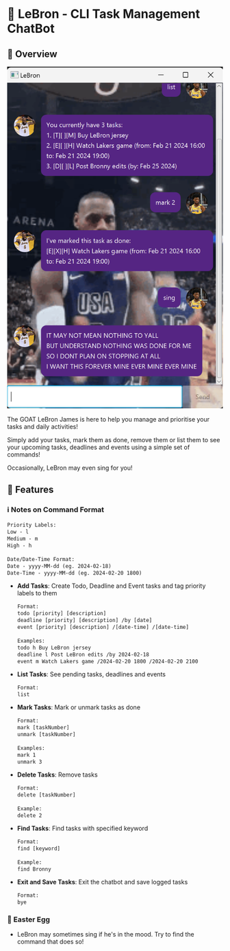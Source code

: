 # 👑 LeBron - CLI Task Management ChatBot

## 🐐 Overview

![Screenshot of LeBron GUI](./docs/Ui.png)

The GOAT LeBron James is here to help you manage and prioritise your tasks and daily activities!

Simply add your tasks, mark them as done, remove them or list them to see your upcoming
tasks, deadlines and events using a simple set of commands!

Occasionally, LeBron may even sing for you!

## 🌟 Features

### ℹ️ Notes on Command Format
  ```
  Priority Labels:
  Low - l
  Medium - m
  High - h
  
  Date/Date-Time Format:
  Date - yyyy-MM-dd (eg. 2024-02-18)
  Date-Time - yyyy-MM-dd (eg. 2024-02-20 1800)
  ```

- **Add Tasks**: Create Todo, Deadline and Event tasks and tag priority labels to them
  ```
  Format:
  todo [priority] [description]
  deadline [priority] [description] /by [date]
  event [priority] [description] /[date-time] /[date-time]
  
  Examples:
  todo h Buy LeBron jersey
  deadline l Post LeBron edits /by 2024-02-18
  event m Watch Lakers game /2024-02-20 1800 /2024-02-20 2100
  ```

- **List Tasks**: See pending tasks, deadlines and events
  ```
  Format:
  list
  ```

- **Mark Tasks**: Mark or unmark tasks as done
  ```
  Format:
  mark [taskNumber]
  unmark [taskNumber]
  
  Examples:
  mark 1
  unmark 3
  ```

- **Delete Tasks**: Remove tasks
  ```
  Format:
  delete [taskNumber]
  
  Example:
  delete 2
  ```

- **Find Tasks**: Find tasks with specified keyword
  ```
  Format:
  find [keyword]
  
  Example:
  find Bronny
  ```

- **Exit and Save Tasks**: Exit the chatbot and save logged tasks
  ```
  Format:
  bye
  ```
### 🎤 Easter Egg

- LeBron may sometimes sing if he's in the mood. Try to find the command that does so!